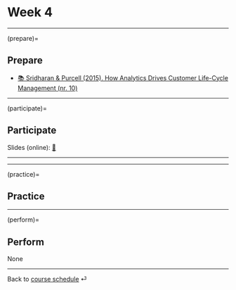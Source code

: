 # Week 4


---

(prepare)=
## Prepare

- [📚 Sridharan & Purcell (2015). How Analytics Drives Customer Life-Cycle
Management (nr. 10)](https://drive.google.com/file/d/1FviQh4Qyc9c-H4gxnYkX8-yijM_T_x3L/view?usp=sharing)


---


(participate)=
## Participate

Slides (online): [📑](https://kirenz.github.io/slides/ml/ml-overview#/title-slide)


---

---


(practice)=
## Practice



---

(perform)=
## Perform

None

---

Back to [course schedule](../docs/course-schedule.md) ⏎
